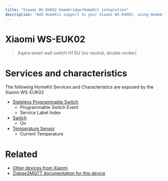 ```yaml
---
title: "Xiaomi WS-EUK02 Homebridge/HomeKit integration"
description: "Add HomeKit support to your Xiaomi WS-EUK02, using Homebridge, Zigbee2MQTT and homebridge-z2m."
---
```

<!---
This file has been GENERATED using src/docgen/docgen.ts
DO NOT EDIT THIS FILE MANUALLY!
-->
# Xiaomi WS-EUK02
> Aqara smart wall switch H1 EU (no neutral, double rocker)


# Services and characteristics
The following HomeKit Services and Characteristics are exposed by
the Xiaomi WS-EUK02

* [Stateless Programmable Switch](../../action.md)
  * Programmable Switch Event
  * Service Label Index
* [Switch](../../switch.md)
  * On
* [Temperature Sensor](../../sensors.md)
  * Current Temperature


# Related
* [Other devices from Xiaomi](../index.md#xiaomi)
* [Zigbee2MQTT documentation for this device](https://www.zigbee2mqtt.io/devices/WS-EUK02.html)